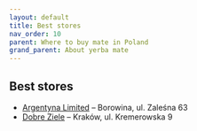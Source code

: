 ```yaml
---
layout: default
title: Best stores
nav_order: 10
parent: Where to buy mate in Poland 
grand_parent: About yerba mate
---
```


## Best stores

* [Argentyna Limited](https://argentynalimited.pl/) – Borowina, ul. Zaleśna 63
* [Dobre Ziele](https://dobreziele.pl/) – Kraków, ul. Kremerowska 9
  